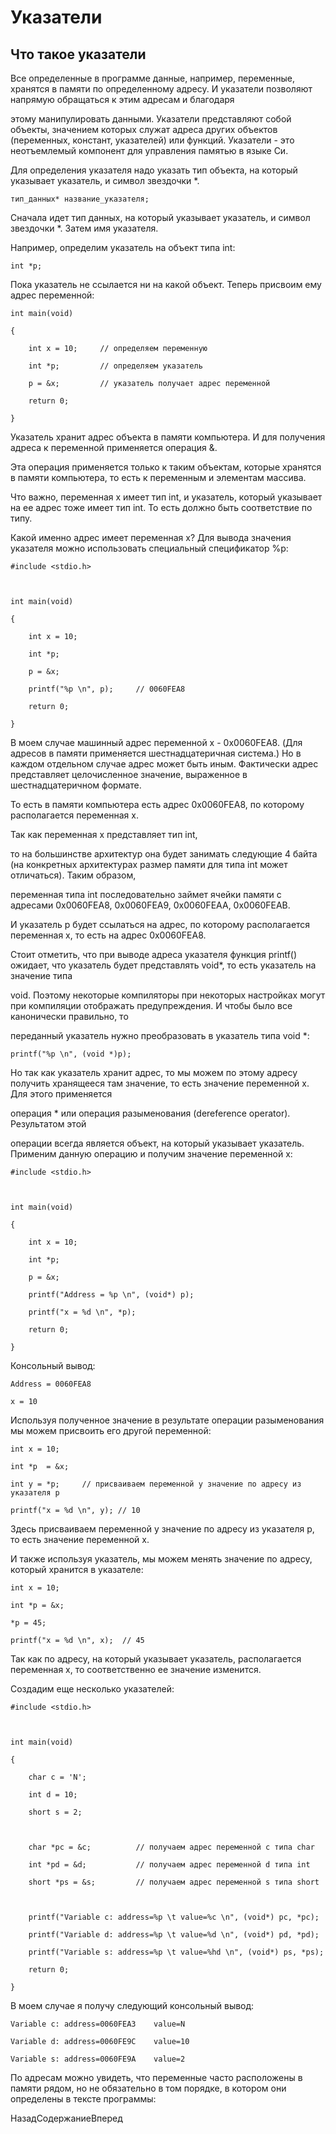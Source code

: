 # Указатели

## Что такое указатели

Все определенные в программе данные, например, переменные, хранятся в памяти по определенному адресу. И указатели позволяют напрямую обращаться к этим адресам и благодаря 
этому манипулировать данными. Указатели представляют собой объекты, значением которых служат адреса других объектов (переменных, констант, указателей) или функций. Указатели - это неотъемлемый компонент для управления памятью в языке Си.

Для определения указателя надо указать тип объекта, на который указывает указатель, и символ звездочки *.

```
тип_данных* название_указателя;
```

Сначала идет тип данных, на который указывает указатель, и символ звездочки *. Затем имя указателя.

Например, определим указатель на объект типа int:

```
int *p;
```

Пока указатель не ссылается ни на какой объект. Теперь присвоим ему адрес переменной:

```
int main(void)
{
    int x = 10;		// определяем переменную
    int *p;			// определяем указатель
    p = &x;			// указатель получает адрес переменной
    return 0;
}
```

Указатель хранит адрес объекта в памяти компьютера. И для получения адреса к переменной применяется операция &. 
Эта операция применяется только к таким объектам, которые хранятся в памяти компьютера, то есть к переменным и элементам массива.

Что важно, переменная x имеет тип int, и указатель, который указывает на ее адрес тоже имеет тип int. То есть должно быть соответствие по типу.

Какой именно адрес имеет переменная x? Для вывода значения указателя можно использовать специальный спецификатор %p:

```
#include <stdio.h>

int main(void)
{
	int x = 10;
	int *p;
	p = &x;
	printf("%p \n", p);		// 0060FEA8
	return 0;
}
```

В моем случае машинный адрес переменной x - 0x0060FEA8. (Для адресов в памяти применяется шестнадцатеричная система.) Но в каждом отдельном случае адрес может быть иным. Фактически адрес представляет целочисленное значение, выраженное в шестнадцатеричном формате.

То есть в памяти компьютера есть адрес 0x0060FEA8, по которому располагается переменная x.

Так как переменная x представляет тип int, 
то на большинстве архитектур она будет занимать следующие 4 байта (на конкретных архитектурах размер памяти для типа int может отличаться). Таким образом, 
переменная типа int последовательно займет ячейки памяти с адресами 0x0060FEA8, 0x0060FEA9, 0x0060FEAA, 0x0060FEAB.

И указатель p будет ссылаться на адрес, по которому располагается переменная x, то есть на адрес 0x0060FEA8.

Стоит отметить, что при выводе адреса указателя функция printf() ожидает, что указатель будет представлять void*, то есть указатель на значение типа 
void. Поэтому некоторые компиляторы при некоторых настройках могут при компиляции отображать предупреждения. И чтобы было все канонически правильно, то 
переданный указатель нужно преобразовать в указатель типа void *:

```
printf("%p \n", (void *)p);
```

Но так как указатель хранит адрес, то мы можем по этому адресу получить хранящееся там значение, то есть значение переменной x. Для этого применяется 
операция * или операция разыменования (dereference operator). Результатом этой 
операции всегда является объект, на который указывает указатель. Применим данную операцию и получим значение переменной x:

```
#include <stdio.h>

int main(void)
{
	int x = 10;
	int *p;
	p = &x;
	printf("Address = %p \n", (void*) p);
	printf("x = %d \n", *p);
	return 0;
}
```

Консольный вывод:

```
Address = 0060FEA8
x = 10
```

Используя полученное значение в результате операции разыменования мы можем присвоить его другой переменной:

```
int x = 10;
int *p  = &x;
int y = *p;		// присваиваем переменной y значение по адресу из указателя p
printf("x = %d \n", y);	// 10
```

Здесь присваиваем переменной y значение по адресу из указателя p, то есть значение переменной x.

И также используя указатель, мы можем менять значение по адресу, который хранится в указателе:

```
int x = 10;
int *p = &x;
*p = 45;
printf("x = %d \n", x);	 // 45
```

Так как по адресу, на который указывает указатель, располагается переменная x, то соответственно ее значение изменится.

Создадим еще несколько указателей:

```
#include <stdio.h>

int main(void)
{
	char c = 'N';
	int d = 10;
	short s = 2;
	
	char *pc = &c;			// получаем адрес переменной с типа char
	int *pd = &d;			// получаем адрес переменной d типа int
	short *ps = &s;			// получаем адрес переменной s типа short
	
	printf("Variable c: address=%p \t value=%c \n", (void*) pc, *pc);
	printf("Variable d: address=%p \t value=%d \n", (void*) pd, *pd);
	printf("Variable s: address=%p \t value=%hd \n", (void*) ps, *ps);
	return 0;
}
```

В моем случае я получу следующий консольный вывод:

```
Variable c: address=0060FEA3	value=N
Variable d: address=0060FE9C	value=10
Variable s: address=0060FE9A	value=2
```

По адресам можно увидеть, что переменные часто расположены в памяти рядом, но не обязательно в том порядке, в котором они определены в тексте программы:

НазадСодержаниеВперед

